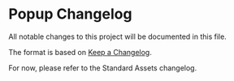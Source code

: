 # Popup Changelog
All notable changes to this project will be documented in this file.

The format is based on [Keep a Changelog](https://keepachangelog.com/en/1.0.0/).

For now, please refer to the Standard Assets changelog.